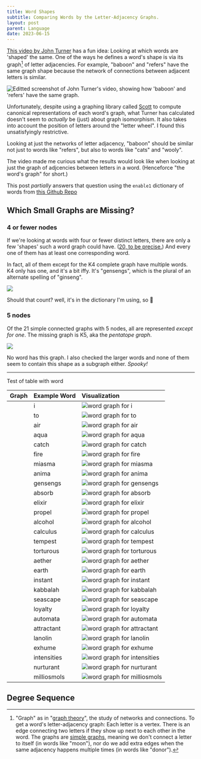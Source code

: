 ```yaml
---
title: Word Shapes
subtitle: Comparing Words by the Letter-Adjacency Graphs.
layout: post
parent: Language
date: 2023-06-15
---
```


[This video by John Turner](https://www.youtube.com/watch?v=4uFahk0cuZU)
has a fun idea:
Looking at which words are 'shaped' the same. 
One of the ways he defines a word's shape is via its graph[^graphtheory] of letter adjacencies.
For example, "baboon" and "refers" have the same graph shape
because the network of connections between adjacent letters is similar.

[^graphtheory]: "Graph" as in "[graph theory](https://www.britannica.com/topic/graph-theory)", the study of networks and connections. To get a word's letter-adjacency graph: Each letter is a vertex. There is an edge connecting two letters if they show up next to each other in the word. The graphs are [simple graphs](https://mathworld.wolfram.com/SimpleGraph.html), meaning we don't connect a letter to itself (in words like "moon"), nor do we add extra edges when the same adjacency happens multiple times (in words like "donor").
<!--https://math.libretexts.org/Bookshelves/Combinatorics_and_Discrete_Mathematics/Combinatorics_and_Graph_Theory_(Guichard)/05%3A_Graph_Theory/5.01%3A_The_Basics_of_Graph_Theory-->



![Editted screenshot of John Turner's video, showing how 'baboon' and 'refers' have the same graph.](wordshapes/letterWheelExample.png)

Unfortunately, despite using a graphing library called [Scott](https://github.com/theplatypus/scott) to compute canonical representations of each word's graph, 
what Turner has calculated doesn't seem to *actually* be (just) about graph isomorphism.
It also takes into account the position of letters around the "letter wheel".
I found this unsatisfyingly restrictive. 

Looking at just the networks of letter adjacency, "baboon" should be similar not just to words like 
"refers", 
but also to words like "cats" and "wooly".

The video made me curious what the results would look like when 
looking at just the graph of adjcencies between letters in a word.
(Henceforce "the word's graph" for short.)

This post *partially* answers that question
using the `enable1` dictionary of words from [this Github Repo](https://github.com/dolph/dictionary)

## Which Small Graphs are Missing?

### 4 or fewer nodes

<!--## Words With Only A Few Distinct Letters-->

If we're looking at words with four or fewer distinct letters,
there are only a few 'shapes' such a word graph could have.
([20, to be precise.](https://mathworld.wolfram.com/ConnectedGraph.html)) 
And every one of them has at least one corresponding word.

In fact, all of them except for the K4 complete graph have multiple words.
K4 only has one, and it's a bit iffy.
It's "gensengs", which is the plural of an alternate spelling of "ginseng".

![](wordshapes/img/words/GENSENGS.webp)

Should that count? well, it's in the dictionary I'm using, so 🤷

<!--TODO: image of all the graphs-->
<!--TODO: longest such word-->

### 5 nodes

Of the 21 simple connected graphs with 5 nodes, 
all are represented *except for one*.
The missing graph is K5, aka the *pentatope graph*.

![](wordshapes/img/K5.webp)

No word has this graph.
I also checked the larger words and none of them seem to contain this shape as a subgraph either.
*Spooky!*




----


Test of table with word


<style>
    main table img {
        max-width: 50px;
    }
</style>

| Graph | Example Word | Visualization |
|:--|:--|:--|
|  | i | ![word graph for i](wordshapes/img/flatwords/i.webp) |
|  | to | ![word graph for to](wordshapes/img/flatwords/to.webp) |
|  | air | ![word graph for air](wordshapes/img/flatwords/air.webp) |
|  | aqua | ![word graph for aqua](wordshapes/img/flatwords/aqua.webp) |
|  | catch | ![word graph for catch](wordshapes/img/flatwords/catch.webp) |
|  | fire | ![word graph for fire](wordshapes/img/flatwords/fire.webp) |
|  | miasma | ![word graph for miasma](wordshapes/img/flatwords/miasma.webp) |
|  | anima | ![word graph for anima](wordshapes/img/flatwords/anima.webp) |
|  | gensengs | ![word graph for gensengs](wordshapes/img/flatwords/gensengs.webp) |
|  | absorb | ![word graph for absorb](wordshapes/img/flatwords/absorb.webp) |
|  | elixir | ![word graph for elixir](wordshapes/img/flatwords/elixir.webp) |
|  | propel | ![word graph for propel](wordshapes/img/flatwords/propel.webp) |
|  | alcohol | ![word graph for alcohol](wordshapes/img/flatwords/alcohol.webp) |
|  | calculus | ![word graph for calculus](wordshapes/img/flatwords/calculus.webp) |
|  | tempest | ![word graph for tempest](wordshapes/img/flatwords/tempest.webp) |
|  | torturous | ![word graph for torturous](wordshapes/img/flatwords/torturous.webp) |
|  | aether | ![word graph for aether](wordshapes/img/flatwords/aether.webp) |
|  | earth | ![word graph for earth](wordshapes/img/flatwords/earth.webp) |
|  | instant | ![word graph for instant](wordshapes/img/flatwords/instant.webp) |
|  | kabbalah | ![word graph for kabbalah](wordshapes/img/flatwords/kabbalah.webp) |
|  | seascape | ![word graph for seascape](wordshapes/img/flatwords/seascape.webp) |
|  | loyalty | ![word graph for loyalty](wordshapes/img/flatwords/loyalty.webp) |
|  | automata | ![word graph for automata](wordshapes/img/flatwords/automata.webp) |
|  | attractant | ![word graph for attractant](wordshapes/img/flatwords/attractant.webp) |
|  | lanolin | ![word graph for lanolin](wordshapes/img/flatwords/lanolin.webp) |
|  | exhume | ![word graph for exhume](wordshapes/img/flatwords/exhume.webp) |
|  | intensities | ![word graph for intensities](wordshapes/img/flatwords/intensities.webp) |
|  | nurturant | ![word graph for nurturant](wordshapes/img/flatwords/nurturant.webp) |
|  | milliosmols | ![word graph for milliosmols](wordshapes/img/flatwords/milliosmols.webp) |





## Degree Sequence









